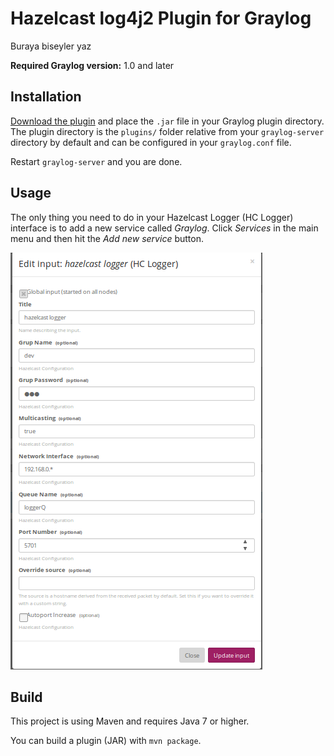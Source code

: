 Hazelcast log4j2 Plugin for Graylog
============================

Buraya biseyler yaz

**Required Graylog version:** 1.0 and later

## Installation

[Download the plugin](https://github.com/kutuni/graylog-plugin-hazelcast/blob/master/target/hcplugin-0.1.jar)
and place the `.jar` file in your Graylog plugin directory. The plugin directory
is the `plugins/` folder relative from your `graylog-server` directory by default
and can be configured in your `graylog.conf` file.

Restart `graylog-server` and you are done.

## Usage

The only thing you need to do in your Hazelcast Logger (HC Logger)  interface is to add a new service called *Graylog*. Click *Services* in the main menu and then hit the *Add new service* button.

![Screenshot: Setup for plugin](https://github.com/kutuni/graylog-plugin-hazelcast/blob/master/graylog-hcplugin-setup.png)


## Build

This project is using Maven and requires Java 7 or higher.

You can build a plugin (JAR) with `mvn package`.

